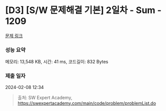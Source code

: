 # [D3] [S/W 문제해결 기본] 2일차 - Sum - 1209 

[문제 링크](https://swexpertacademy.com/main/code/problem/problemDetail.do?contestProbId=AV13_BWKACUCFAYh) 

### 성능 요약

메모리: 13,548 KB, 시간: 41 ms, 코드길이: 832 Bytes

### 제출 일자

2024-02-08 12:34



> 출처: SW Expert Academy, https://swexpertacademy.com/main/code/problem/problemList.do